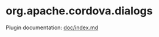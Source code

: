 <!---
 license: Licensed to the Apache Software Foundation (ASF) under one
	 or more contributor license agreements.  See the NOTICE file
	 distributed with this work for additional information
	 regarding copyright ownership.  The ASF licenses this file
	 to you under the Apache License, Version 2.0 (the
	 "License"); you may not use this file except in compliance
	 with the License.  You may obtain a copy of the License at

	   http://www.apache.org/licenses/LICENSE-2.0

	 Unless required by applicable law or agreed to in writing,
	 software distributed under the License is distributed on an
	 "AS IS" BASIS, WITHOUT WARRANTIES OR CONDITIONS OF ANY
	 KIND, either express or implied.  See the License for the
	 specific language governing permissions and limitations
	 under the License.
-->

# org.apache.cordova.dialogs

Plugin documentation: [doc/index.md](doc/index.md)
